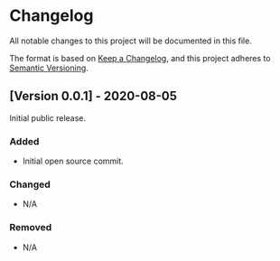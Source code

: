 # Changelog

All notable changes to this project will be documented in this file.

The format is based on [Keep a Changelog](https://keepachangelog.com/en/1.0.0/),
and this project adheres to [Semantic Versioning](https://semver.org/spec/v2.0.0.html).

## [Version 0.0.1] - 2020-08-05

Initial public release.

### Added

- Initial open source commit.

### Changed

- N/A

### Removed

- N/A

[0.0.1]: https://github.com/zeropointdynamics/zelos-crashd/releases/tag/v0.0.1